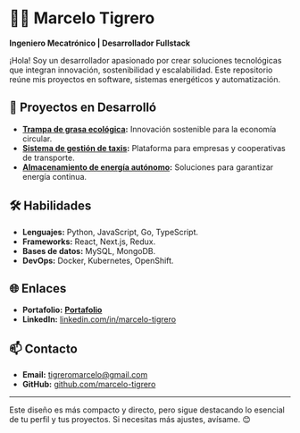 # 👨‍💻 Marcelo Tigrero  

**Ingeniero Mecatrónico | Desarrollador Fullstack**  

¡Hola! Soy un desarrollador apasionado por crear soluciones tecnológicas que integran innovación, sostenibilidad y escalabilidad. Este repositorio reúne mis proyectos en software, sistemas energéticos y automatización.  

## 🌟 Proyectos en Desarrolló  
- **[Trampa de grasa ecológica](#):** Innovación sostenible para la economía circular.  
- **[Sistema de gestión de taxis](#):** Plataforma para empresas y cooperativas de transporte.  
- **[Almacenamiento de energía autónomo](#):** Soluciones para garantizar energía continua.  

## 🛠️ Habilidades  
- **Lenguajes:** Python, JavaScript, Go, TypeScript.  
- **Frameworks:** React, Next.js, Redux.  
- **Bases de datos:** MySQL, MongoDB.  
- **DevOps:** Docker, Kubernetes, OpenShift.  

## 🌐 Enlaces  
- **Portafolio:** [**Portafolio**](https://marcelotigrero.github.io/Portafolio/)  
- **LinkedIn:** [linkedin.com/in/marcelo-tigrero](https://www.linkedin.com/in/marcelo-tigrero/)  

## 📫 Contacto  
- **Email:** [tigreromarcelo@gmail.com](mailto:tigreromarcelo@gmail.com)  
- **GitHub:** [github.com/marcelo-tigrero](https://github.com/MarceloTigrero) 

---

Este diseño es más compacto y directo, pero sigue destacando lo esencial de tu perfil y tus proyectos. Si necesitas más ajustes, avísame. 😊
